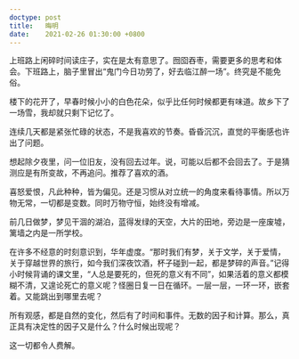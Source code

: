 ```yaml
---
doctype: post
title:   晦明
date:    2021-02-26 01:30:00 +0800
---
```


上班路上闲碎时间读庄子，实在是太有意思了。囫囵吞枣，需要更多的思考和体会。下班路上，脑子里冒出“鬼门今日功劳了，好去临江醉一场”。终究是不能免俗。

楼下的花开了，早春时候小小的白色花朵，似乎比任何时候都更有味道。故乡下了一场雪，我却就只剩下记忆了。

连续几天都是紧张忙碌的状态，不是我喜欢的节奏。昏昏沉沉，直觉的平衡感也许出了问题。

想起除夕夜里，问一位旧友，没有回去过年。说，可能以后都不会回去了。于是猜测应是有所变故，不再追问。推荐了喜欢的酒。

喜怒爱恨，凡此种种，皆为偏见。还是习惯从对立统一的角度来看待事情。所以万物无常，一切都是变数。同时万物守恒，始终没有增减。

前几日做梦，梦见干涸的湖泊，蓝得发绿的天空，大片的田地，旁边是一座废墟，篱墙之内是一所学校。

在许多不经意的时刻意识到，华年虚度。“那时我们有梦，关于文学，关于爱情，关于穿越世界的旅行，如今我们深夜饮酒，杯子碰到一起，都是梦碎的声音。”记得小时候背诵的课文里，“人总是要死的，但死的意义有不同”，如果活着的意义都模糊不清，又遑论死亡的意义呢？怪圈日复一日在循环。一层一层，一环一环，嵌套着。又能跳出到哪里去呢？

所有观感，都是自然的变化，然后有了时间和事件。无数的因子和计算。那么，真正具有决定性的因子又是什么？什么时候出现呢？

这一切都令人费解。
